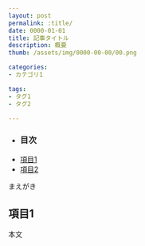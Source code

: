 ```yaml
---
layout: post
permalink: :title/
date: 0000-01-01
title: 記事タイトル
description: 概要
thumb: /assets/img/0000-00-00/00.png

categories: 
- カテゴリ1

tags: 
- タグ1
- タグ2

---
```


- ### 目次
- [項目1](#項目1)
- [項目2](#項目2)

まえがき

## 項目1

本文








<!-- Markdown記入サンプル

## h2 ヘディング2
### h3 ヘディング3

段落

`インライン`

```code ソースコード```

**strong 強調**

~~del 打ち消し線~~

注釈[^1]
[^1]:blockquote

>blockquote 引用

![画像alt](/assets/img/0000-00-00/00.png)

[リンクテキスト](リンクURL){:target="_blank"}

- list-style-type:disc
- list-style-type:disc
	- インデント

1. list-style-type:decimal
1. list-style-type:decimal

|左|中央|右|
|:---|:---:|---:|
||||

-->